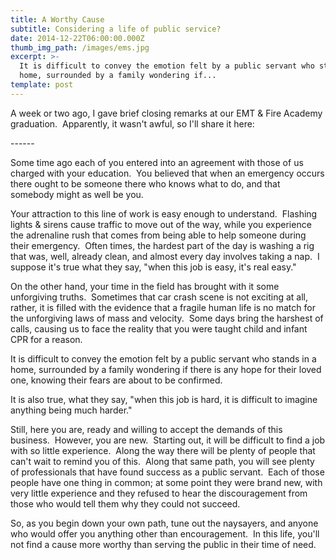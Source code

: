 ```yaml
---
title: A Worthy Cause
subtitle: Considering a life of public service?
date: 2014-12-22T06:00:00.000Z
thumb_img_path: /images/ems.jpg
excerpt: >-
  It is difficult to convey the emotion felt by a public servant who stands in a
  home, surrounded by a family wondering if... 
template: post
---
```

<p>A week or two ago, I gave brief closing remarks at our EMT &amp; Fire Academy graduation.&nbsp; Apparently, it wasn't awful, so I'll share it here:</p>

<p>------</p>

<p>Some time ago each of you entered into an agreement with those of us charged with your education.&nbsp; You believed that when an emergency occurs there ought to be someone there who knows what to do, and that somebody might as well be you.</p>

<p>Your attraction to this line of work is easy enough to understand.&nbsp; Flashing lights &amp; sirens cause traffic to move out of the way, while you experience the adrenaline rush that comes from being able to help someone during their emergency.&nbsp; Often times, the hardest part of the day is washing a rig that was, well, already clean, and almost every day involves taking a nap.&nbsp; I suppose it's true what they say, "when this job is easy, it's real easy."</p>

<p>On the other hand, your time in the field has brought with it some unforgiving truths.&nbsp; Sometimes that car crash scene is not exciting at all, rather, it is filled with the evidence that a fragile human life is no match for the unforgiving laws of mass and velocity.&nbsp; Some days bring the harshest of calls, causing us to face the reality that you were taught child and infant CPR for a reason.</p>

<p>It is difficult to convey the emotion felt by a public servant who stands in a home, surrounded by a family wondering if there is any hope for their loved one, knowing their fears are about to be confirmed.</p>

<p>It is also true, what they say, "when this job is hard, it is difficult to imagine anything being much harder."</p>

<p>Still, here you are, ready and willing to accept the demands of this business.&nbsp; However, you are new.&nbsp; Starting out, it will be difficult to find a job with so little experience.&nbsp; Along the way there will be plenty of people that can't wait to remind you of this.&nbsp; Along that same path, you will see plenty of professionals that have found success as a public servant.&nbsp; Each of those people have one thing in common; at some point they were brand new, with very little experience and they refused to hear the discouragement from those who would tell them why they could not succeed.</p>

<p>So, as you begin down your own path, tune out the naysayers, and anyone who would offer you anything other than encouragement.&nbsp; In this life, you'll not find a cause more worthy than serving the public in their time of need.</p>

<p>&nbsp;</p>
